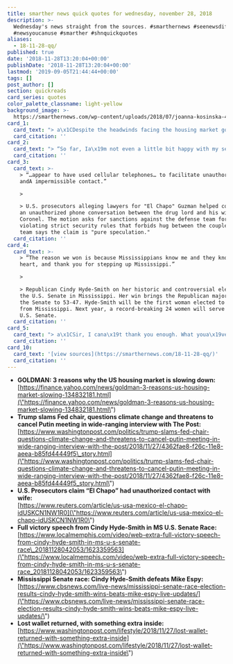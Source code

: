 ```yaml
---
title: smarther news quick quotes for wednesday, november 28, 2018
description: >-
  Wednesday's news straight from the sources. #smarthernews #seenewsdifferently
  #newsyoucanuse #smarther #shnquickquotes
aliases:
  - 18-11-28-qq/
published: true
date: '2018-11-28T13:20:04+00:00'
publishDate: '2018-11-28T13:20:04+00:00'
lastmod: '2019-09-05T21:44:44+00:00'
tags: []
post_author: []
section: quickreads
card_series: quotes
color_palette_classname: light-yellow
background_image: >-
  https://smarthernews.com/wp-content/uploads/2018/07/joanna-kosinska-478198-unsplash-scaled.jpg
card_1:
  card_text: "> a\x1CDespite the headwinds facing the housing market going into 2019, we expect U.S. house prices to generally achieve a soft landing.a\x1D\n> \n> Goldman Sachs on why, even in the face of \"higher mortgage rates, unfavorable recent tax policy changes,\" it sees a slowdown - not a crisis in the housing market next year. Less home construction will limit inventory to avoid a collapse, but it warns the boom days following the Great Recession are over."
  card_citation: ''
card_2:
  card_text: "> “So far, Ia\x19m not even a little bit happy with my selection of Jay. Not even a little bit.”\n> \n> Pres. Trump on his disapproval of Federal Reserve's plan to gradual increase interest rates & its Chairman Jerome Powell. On Wednesday, Powell will deliver a closely-watched speech ahead of an expected interest rate hike in December - making it slightly more expensive to borrow. Pres. Trump has repeatedly warned rising interest rates will hurt the economy."
  card_citation: ''
card_3:
  card_text: >-
    > “…appear to have used cellular telephones… to facilitate unauthorized…
    andA impermissible contact.”

    > 

    > U.S. prosecutors alleging lawyers for "El Chapo" Guzman helped coordinate
    an unauthorized phone conversation between the drug lord and his wife Emma
    Coronel. The motion asks for sanctions against the defense team for
    violating strict security rules that forbids hug between the couple. Defense
    team says the claim is "pure speculation."
  card_citation: ''
card_4:
  card_text: >-
    > “The reason we won is because Mississippians know me and they know my
    heart, and thank you for stepping up Mississippi.”

    > 

    > Republican Cindy Hyde-Smith on her historic and controversial election to
    the U.S. Senate in Mississippi. Her win brings the Republican majority in
    the Senate to 53-47. Hyde-Smith will be the first woman elected to Congress
    from Mississippi. Next year, a record-breaking 24 women will serve in the
    U.S. Senate.
  card_citation: ''
card_5:
  card_text: "> a\x1CSir, I cana\x19t thank you enough. What youa\x19ve done for me is virtually unheard of. Never in my life have I or my family witnessed such generosity.”\n> \n> Hunter Shamatt (20) after a fellow traveler returned his lost wallet after finding it on a flight. The package, sent to his home in South Dakota, contained a note, the wallet - \\*plus\\* an extra $40 in cash for an even $100, encouraging him to \"celebrate getting your wallet back.\""
  card_citation: ''
card_10:
  card_text: '[view sources](https://smarthernews.com/18-11-28-qq/)'
  card_citation: ''
---
```

*   **GOLDMAN: 3 reasons why the US housing market is slowing down:**  
    [https://finance.yahoo.com/news/goldman-3-reasons-us-housing-market-slowing-134832181.html](\"https://finance.yahoo.com/news/goldman-3-reasons-us-housing-market-slowing-134832181.html\")
*   **Trump slams Fed chair, questions climate change and threatens to cancel Putin meeting in wide-ranging interview with The Post:**  
    [https://www.washingtonpost.com/politics/trump-slams-fed-chair-questions-climate-change-and-threatens-to-cancel-putin-meeting-in-wide-ranging-interview-with-the-post/2018/11/27/4362fae8-f26c-11e8-aeea-b85fd44449f5\_story.html](\"https://www.washingtonpost.com/politics/trump-slams-fed-chair-questions-climate-change-and-threatens-to-cancel-putin-meeting-in-wide-ranging-interview-with-the-post/2018/11/27/4362fae8-f26c-11e8-aeea-b85fd44449f5_story.html\")
*   **U.S. Prosecutors claim “El Chapo” had unauthorized contact with wife:**  
    [https://www.reuters.com/article/us-usa-mexico-el-chapo-idUSKCN1NW1R0](\"https://www.reuters.com/article/us-usa-mexico-el-chapo-idUSKCN1NW1R0\")
*   **Full victory speech from Cindy Hyde-Smith in MS U.S. Senate Race:**  
    [https://www.localmemphis.com/video/web-extra-full-victory-speech-from-cindy-hyde-smith-in-ms-u-s-senate-race\_20181128042053/1623359563](\"https://www.localmemphis.com/video/web-extra-full-victory-speech-from-cindy-hyde-smith-in-ms-u-s-senate-race_20181128042053/1623359563\")
*   **Mississippi Senate race: Cindy Hyde-Smith defeats Mike Espy:**  
    [https://www.cbsnews.com/live-news/mississippi-senate-race-election-results-cindy-hyde-smith-wins-beats-mike-espy-live-updates/](\"https://www.cbsnews.com/live-news/mississippi-senate-race-election-results-cindy-hyde-smith-wins-beats-mike-espy-live-updates/\")
*   **Lost wallet returned, with something extra inside:**  
    [https://www.washingtonpost.com/lifestyle/2018/11/27/lost-wallet-returned-with-something-extra-inside](\"https://www.washingtonpost.com/lifestyle/2018/11/27/lost-wallet-returned-with-something-extra-inside\")